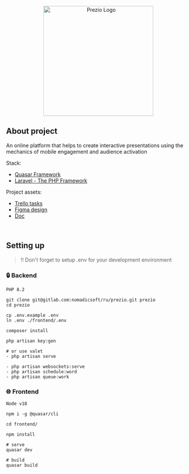 <p align="center"><a href="https://prezio.com" target="_blank"><img src="https://i.imgur.com/SGB13km.png" width="300" alt="Prezio Logo"></a></p>

## About project

An online platform that helps to create interactive presentations using
the mechanics of mobile engagement and audience activation

Stack:
- [Quasar Framework](https://quasar.dev/)
- [Laravel - The PHP Framework](https://laravel.com/)


Project assets:
- [Trello tasks](https://trello.com/b/uPN6x14I/prezio)
- [Figma design](https://www.figma.com/file/1C8H55WvAZWarn3oSsQUzp/Prezio?type=design&mode=design)
- [Doc](https://trello.com/c/8OE5yfdG/1-%D1%82%D0%B7)

<br/>

## Setting up

> ‼️ Don't forget to setup .env for your development environment

### 🔒️ Backend

```
PHP 8.2

git clone git@gitlab.com:nomadicsoft/ru/prezio.git prezio
cd prezio

cp .env.example .env
ln .env ./frontend/.env

composer install

php artisan key:gen

# or use valet
- php artisan serve

- php artisan websockets:serve
- php artisan schedule:word
- php artisan queue:work
```

### 🌐 Frontend

```
Node v18

npm i -g @quasar/cli

cd frontend/

npm install

# serve
quasar dev

# build
quasar build
```
